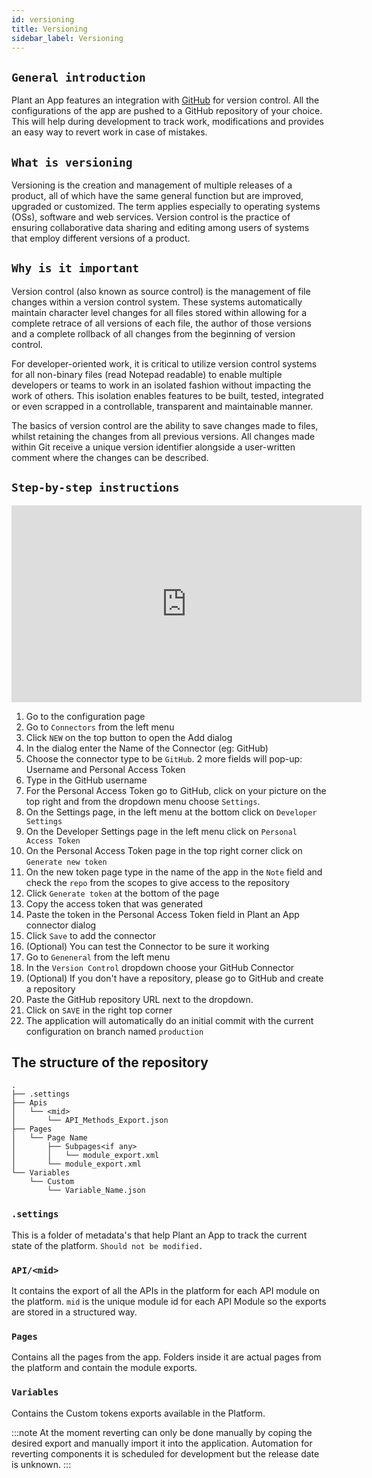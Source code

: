```yaml
---
id: versioning
title: Versioning
sidebar_label: Versioning
---
```


## `General introduction`

Plant an App features an integration with [GitHub](https://github.com/) for version control. All the configurations of the app are pushed to a GitHub repository of your choice. This will help during development to track work, modifications and provides an easy way to revert work in case of mistakes. 

## `What is versioning`

Versioning is the creation and management of multiple releases of a product, all of which have the same general function but are improved, upgraded or customized. The term applies especially to operating systems (OSs), software and web services. Version control is the practice of ensuring collaborative data sharing and editing among users of systems that employ different versions of a product. 

## `Why is it important`

Version control (also known as source control) is the management of file changes within a version control system. These systems automatically maintain character level changes for all files stored within allowing for a complete retrace of all versions of each file, the author of those versions and a complete rollback of all changes from the beginning of version control.

For developer-oriented work, it is critical to utilize version control systems for all non-binary files (read Notepad readable) to enable multiple developers or teams to work in an isolated fashion without impacting the work of others. This isolation enables features to be built, tested, integrated or even scrapped in a controllable, transparent and maintainable manner.

The basics of version control are the ability to save changes made to files, whilst retaining the changes from all previous versions. All changes made within Git receive a unique version identifier alongside a user-written comment where the changes can be described.

## `Step-by-step instructions`

<iframe width="560" height="315" src="https://www.youtube.com/embed/jexNBLopRcw" frameborder="0" allow="accelerometer; autoplay; encrypted-media; gyroscope; picture-in-picture" allowfullscreen></iframe>

1. Go to the configuration page
2. Go to `Connectors` from the left menu
3. Click `NEW` on the top button to open the Add dialog
4. In the dialog enter the Name of the Connector (eg: GitHub)
5. Choose the connector type to be `GitHub`. 2 more fields will pop-up: Username and Personal Access Token
6. Type in the GitHub username
7. For the Personal Access Token go to GitHub, click on your picture on the top right and from the dropdown menu choose `Settings`.
8. On the Settings page, in the left menu at the bottom click on `Developer Settings`
9. On the Developer Settings page in the left menu click on `Personal Access Token`
10. On the Personal Access Token page in the top right corner click on `Generate new token`
11. On the new token page type in the name of the app in the `Note` field and check the `repo` from the scopes to give access to the repository
12. Click `Generate token` at the bottom of the page
13. Copy the access token that was generated
14. Paste the token in the Personal Access Token field in Plant an App connector dialog
15. Click `Save` to add the connector
16. (Optional) You can test the Connector to be sure it working
17. Go to `Geneneral` from the left menu
18. In the `Version Control` dropdown choose your GitHub Connector
19. (Optional) If you don't have a repository, please go to GitHub and create a repository
20. Paste the GitHub repository URL next to the dropdown.
21. Click on `SAVE` in the right top corner
22. The application will automatically do an initial commit with the current configuration on branch named `production`

## The structure of the repository

```
.
├── .settings
├── Apis
│   └── <mid>
│       └── API_Methods_Export.json
├── Pages
│   └── Page Name
│       ├── Subpages<if any>
│       │   └── module_export.xml
│       └── module_export.xml
└── Variables
    └── Custom
        └── Variable_Name.json

```

### `.settings`

This is a folder of metadata's that help Plant an App to track the current state of the platform. `Should not be modified.`

### `API/<mid>`

It contains the export of all the APIs in the platform for each API module on the platform. 
`mid` is the unique module id for each API Module so the exports are stored in a structured way.

### `Pages`

Contains all the pages from the app. Folders inside it are actual pages from the platform and contain the module exports.

### `Variables`

Contains the Custom tokens exports available in the Platform.

:::note
At the moment reverting can only be done manually by coping the desired export and manually import it into the application.
Automation for reverting components it is scheduled for development but the release date is unknown. 
:::
